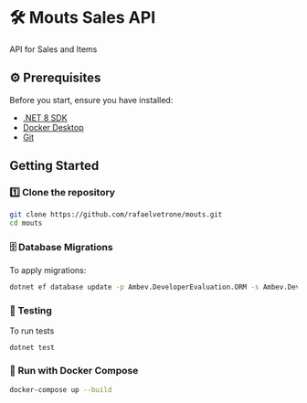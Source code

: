 # 🛠️ Mouts Sales API

API for Sales and Items

## ⚙️ Prerequisites

Before you start, ensure you have installed:
- [.NET 8 SDK](https://dotnet.microsoft.com/en-us/download)
- [Docker Desktop](https://www.docker.com/products/docker-desktop)
- [Git](https://git-scm.com/)

## Getting Started

### 1️⃣  Clone the repository

```bash
git clone https://github.com/rafaelvetrone/mouts.git
cd mouts
```

### 🗄️ Database Migrations

To apply migrations:

```bash
dotnet ef database update -p Ambev.DeveloperEvaluation.ORM -s Ambev.DeveloperEvaluation.WebApi
```

### 🧪 Testing
To run tests

```bash
dotnet test
```

### 🚀 Run with Docker Compose

```bash
docker-compose up --build
```